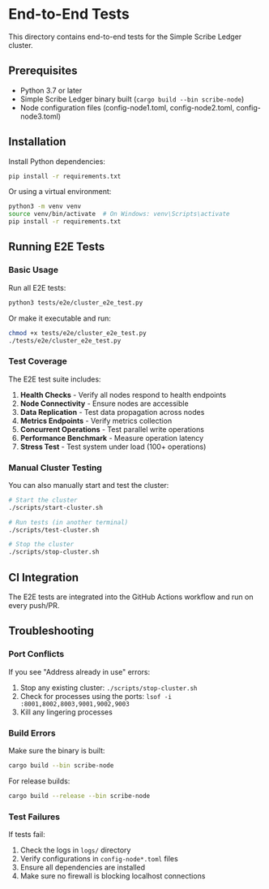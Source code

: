 # End-to-End Tests

This directory contains end-to-end tests for the Simple Scribe Ledger cluster.

## Prerequisites

- Python 3.7 or later
- Simple Scribe Ledger binary built (`cargo build --bin scribe-node`)
- Node configuration files (config-node1.toml, config-node2.toml, config-node3.toml)

## Installation

Install Python dependencies:

```bash
pip install -r requirements.txt
```

Or using a virtual environment:

```bash
python3 -m venv venv
source venv/bin/activate  # On Windows: venv\Scripts\activate
pip install -r requirements.txt
```

## Running E2E Tests

### Basic Usage

Run all E2E tests:

```bash
python3 tests/e2e/cluster_e2e_test.py
```

Or make it executable and run:

```bash
chmod +x tests/e2e/cluster_e2e_test.py
./tests/e2e/cluster_e2e_test.py
```

### Test Coverage

The E2E test suite includes:

1. **Health Checks** - Verify all nodes respond to health endpoints
2. **Node Connectivity** - Ensure nodes are accessible
3. **Data Replication** - Test data propagation across nodes
4. **Metrics Endpoints** - Verify metrics collection
5. **Concurrent Operations** - Test parallel write operations
6. **Performance Benchmark** - Measure operation latency
7. **Stress Test** - Test system under load (100+ operations)

### Manual Cluster Testing

You can also manually start and test the cluster:

```bash
# Start the cluster
./scripts/start-cluster.sh

# Run tests (in another terminal)
./scripts/test-cluster.sh

# Stop the cluster
./scripts/stop-cluster.sh
```

## CI Integration

The E2E tests are integrated into the GitHub Actions workflow and run on every push/PR.

## Troubleshooting

### Port Conflicts

If you see "Address already in use" errors:

1. Stop any existing cluster: `./scripts/stop-cluster.sh`
2. Check for processes using the ports: `lsof -i :8001,8002,8003,9001,9002,9003`
3. Kill any lingering processes

### Build Errors

Make sure the binary is built:

```bash
cargo build --bin scribe-node
```

For release builds:

```bash
cargo build --release --bin scribe-node
```

### Test Failures

If tests fail:

1. Check the logs in `logs/` directory
2. Verify configurations in `config-node*.toml` files
3. Ensure all dependencies are installed
4. Make sure no firewall is blocking localhost connections
